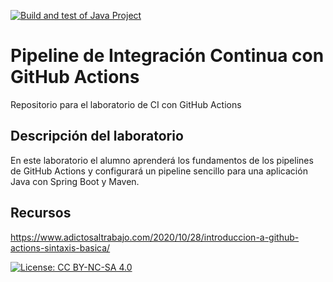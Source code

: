 [![Build and test of Java Project](https://github.com/WezhengAlumnoupm/ems2025_lab_1_3_ci_github_actions-wezheng/actions/workflows/main.yml/badge.svg)](https://github.com/WezhengAlumnoupm/ems2025_lab_1_3_ci_github_actions-wezheng/actions/workflows/main.yml)
# Pipeline de Integración Continua con GitHub Actions

Repositorio para el laboratorio de CI con GitHub Actions

## Descripción del laboratorio

En este laboratorio el alumno aprenderá los fundamentos de los pipelines de GitHub Actions y configurará un pipeline
sencillo para una aplicación Java con Spring Boot y Maven. 

## Recursos
https://www.adictosaltrabajo.com/2020/10/28/introduccion-a-github-actions-sintaxis-basica/

[![License: CC BY-NC-SA 4.0](https://img.shields.io/badge/License-CC_BY--NC--SA_4.0-lightgrey.svg)](https://creativecommons.org/licenses/by-nc-sa/4.0/)
